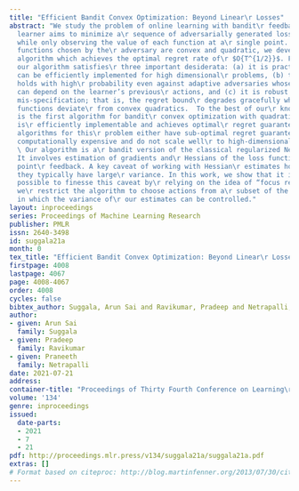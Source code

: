 ```yaml
---
title: "Efficient Bandit Convex Optimization: Beyond Linear\r Losses"
abstract: "We study the problem of online learning with bandit\r feedback, where a
  learner aims to minimize a\r sequence of adversarially generated loss functions,\r
  while only observing the value of each function at a\r single point. When the loss
  functions chosen by the\r adversary are convex and quadratic, we develop a new\r
  algorithm which achieves the optimal regret rate of\r $O{T^{1/2}}$. Furthermore,
  our algorithm satisfies\r three important desiderata: (a) it is practical and\r
  can be efficiently implemented for high dimensional\r problems, (b) the regret bound
  holds with high\r probability even against adaptive adversaries whose\r decisions
  can depend on the learner’s previous\r actions, and (c) it is robust to model\r
  mis-specification; that is, the regret bound\r degrades gracefully when the loss
  functions deviate\r from convex quadratics.  To the best of our\r knowledge, ours
  is the first algorithm for bandit\r convex optimization with quadratic losses which
  is\r efficiently implementable and achieves optimal\r regret guarantees. Existing
  algorithms for this\r problem either have sub-optimal regret guarantees or\r are
  computationally expensive and do not scale well\r to high-dimensional problems.
  \ Our algorithm is a\r bandit version of the classical regularized Newton’s\r method.
  It involves estimation of gradients and\r Hessians of the loss functions from single
  point\r feedback. A key caveat of working with Hessian\r estimates however is that
  they typically have large\r variance. In this work, we show that it is\r nonetheless
  possible to finesse this caveat by\r relying on the idea of “focus regions”, where
  we\r restrict the algorithm to choose actions from a\r subset of the action space
  in which the variance of\r our estimates can be controlled."
layout: inproceedings
series: Proceedings of Machine Learning Research
publisher: PMLR
issn: 2640-3498
id: suggala21a
month: 0
tex_title: "Efficient Bandit Convex Optimization: Beyond Linear\r Losses"
firstpage: 4008
lastpage: 4067
page: 4008-4067
order: 4008
cycles: false
bibtex_author: Suggala, Arun Sai and Ravikumar, Pradeep and Netrapalli, Praneeth
author:
- given: Arun Sai
  family: Suggala
- given: Pradeep
  family: Ravikumar
- given: Praneeth
  family: Netrapalli
date: 2021-07-21
address:
container-title: "Proceedings of Thirty Fourth Conference on Learning\r Theory"
volume: '134'
genre: inproceedings
issued:
  date-parts:
  - 2021
  - 7
  - 21
pdf: http://proceedings.mlr.press/v134/suggala21a/suggala21a.pdf
extras: []
# Format based on citeproc: http://blog.martinfenner.org/2013/07/30/citeproc-yaml-for-bibliographies/
---
```

